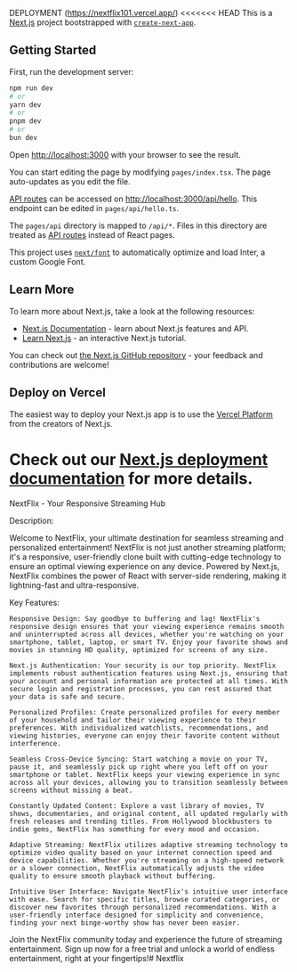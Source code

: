DEPLOYMENT (https://nextflix101.vercel.app/)
<<<<<<< HEAD
This is a [Next.js](https://nextjs.org/) project bootstrapped with [`create-next-app`](https://github.com/vercel/next.js/tree/canary/packages/create-next-app).

## Getting Started

First, run the development server:

```bash
npm run dev
# or
yarn dev
# or
pnpm dev
# or
bun dev
```

Open [http://localhost:3000](http://localhost:3000) with your browser to see the result.

You can start editing the page by modifying `pages/index.tsx`. The page auto-updates as you edit the file.

[API routes](https://nextjs.org/docs/api-routes/introduction) can be accessed on [http://localhost:3000/api/hello](http://localhost:3000/api/hello). This endpoint can be edited in `pages/api/hello.ts`.

The `pages/api` directory is mapped to `/api/*`. Files in this directory are treated as [API routes](https://nextjs.org/docs/api-routes/introduction) instead of React pages.

This project uses [`next/font`](https://nextjs.org/docs/basic-features/font-optimization) to automatically optimize and load Inter, a custom Google Font.

## Learn More

To learn more about Next.js, take a look at the following resources:

- [Next.js Documentation](https://nextjs.org/docs) - learn about Next.js features and API.
- [Learn Next.js](https://nextjs.org/learn) - an interactive Next.js tutorial.

You can check out [the Next.js GitHub repository](https://github.com/vercel/next.js/) - your feedback and contributions are welcome!

## Deploy on Vercel

The easiest way to deploy your Next.js app is to use the [Vercel Platform](https://vercel.com/new?utm_medium=default-template&filter=next.js&utm_source=create-next-app&utm_campaign=create-next-app-readme) from the creators of Next.js.

# Check out our [Next.js deployment documentation](https://nextjs.org/docs/deployment) for more details.

NextFlix - Your Responsive Streaming Hub

Description:

Welcome to NextFlix, your ultimate destination for seamless streaming and personalized entertainment! NextFlix is not just another streaming platform; it's a responsive, user-friendly clone built with cutting-edge technology to ensure an optimal viewing experience on any device. Powered by Next.js, NextFlix combines the power of React with server-side rendering, making it lightning-fast and ultra-responsive.

Key Features:

    Responsive Design: Say goodbye to buffering and lag! NextFlix's responsive design ensures that your viewing experience remains smooth and uninterrupted across all devices, whether you're watching on your smartphone, tablet, laptop, or smart TV. Enjoy your favorite shows and movies in stunning HD quality, optimized for screens of any size.

    Next.js Authentication: Your security is our top priority. NextFlix implements robust authentication features using Next.js, ensuring that your account and personal information are protected at all times. With secure login and registration processes, you can rest assured that your data is safe and secure.

    Personalized Profiles: Create personalized profiles for every member of your household and tailor their viewing experience to their preferences. With individualized watchlists, recommendations, and viewing histories, everyone can enjoy their favorite content without interference.

    Seamless Cross-Device Syncing: Start watching a movie on your TV, pause it, and seamlessly pick up right where you left off on your smartphone or tablet. NextFlix keeps your viewing experience in sync across all your devices, allowing you to transition seamlessly between screens without missing a beat.

    Constantly Updated Content: Explore a vast library of movies, TV shows, documentaries, and original content, all updated regularly with fresh releases and trending titles. From Hollywood blockbusters to indie gems, NextFlix has something for every mood and occasion.

    Adaptive Streaming: NextFlix utilizes adaptive streaming technology to optimize video quality based on your internet connection speed and device capabilities. Whether you're streaming on a high-speed network or a slower connection, NextFlix automatically adjusts the video quality to ensure smooth playback without buffering.

    Intuitive User Interface: Navigate NextFlix's intuitive user interface with ease. Search for specific titles, browse curated categories, or discover new favorites through personalized recommendations. With a user-friendly interface designed for simplicity and convenience, finding your next binge-worthy show has never been easier.

Join the NextFlix community today and experience the future of streaming entertainment. Sign up now for a free trial and unlock a world of endless entertainment, right at your fingertips!# Nextflix
